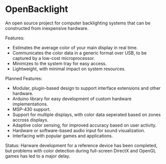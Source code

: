 OpenBacklight
=============

An open source project for computer backlighting systems that can be constructed from inexpensive hardware.

Features:
  - Estimates the average color of your main display in real time.
  - Communicates the color data in a generic format over USB, to be captured by a low-cost microprocessor.
  - Minimizes to the system tray for easy access.
  - Lightweight, with minimal impact on system resources.

Planned Features:
  - Modular, plugin-based design to support interface extensions and other hardware.
  - Arduino library for easy development of custom hardware implementations.
  - MSP-430 support.
  - Support for multiple displays, with color data seperated based on zones accross displays.
  - Adaptive color sensing, for improved accuracy based on user activity.
  - Hardware or software-based audio input for sound visualization.
  - Interfacing with popular games and applications.

Status:
  Harware development for a reference device has been completed, but problems with color detection during full-screen DirectX and OpenGL games has led to a major delay.
